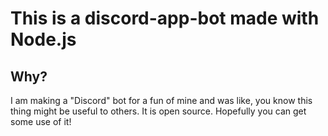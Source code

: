 # This is a discord-app-bot made with Node.js

## Why?
I am making a "Discord" bot for a fun of mine and was like, you know this thing might be useful to others. It is open source. Hopefully you can get some use of it!

